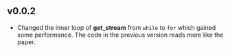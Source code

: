 ## v0.0.2
- Changed the inner loop of **get_stream** from `while` to `for` which
  gained some performance. The code in the previous version reads more
  like the paper.
